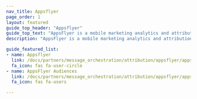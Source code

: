 ```yaml
---
nav_title: Appsflyer
page_order: 1
layout: featured
guide_top_header: "Appsflyer"
guide_top_text: "AppsFlyer is a mobile marketing analytics and attribution platform that helps you analyze and optimize your apps through marketing analytics, mobile attribution, and deep linking."
description: "AppsFlyer is a mobile marketing analytics and attribution platform that helps you analyze and optimize your apps through marketing analytics, mobile attribution, and deep linking."

guide_featured_list:
- name: Appsflyer
  link: /docs/partners/message_orchestration/attribution/appsflyer/appsflyer/
  fa_icon: fas fa-user-circle
- name: AppsFlyer Audiences
  link: /docs/partners/message_orchestration/attribution/appsflyer/appsflyer_audiences/
  fa_icon: fas fa-users

---
```

<br>